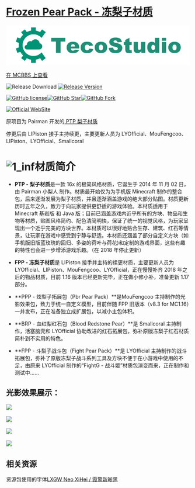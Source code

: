 # [Frozen Pear Pack - 冻梨子材质](https://github.com/LIPiston/Frozen_Pear_Pack)

![](https://github.com/TecoStudio/.github/raw/main/title.png?raw=true)

[在 MCBBS 上查看](https://www.mcbbs.net/thread-1361283-1-1.html)

![Release Download](https://img.shields.io/github/downloads/TecoStudio/Frozen_Pear_Pack/total?style=flat-square)
[![Release Version](https://img.shields.io/github/v/release/TecoStudio/Frozen_Pear_Pack?style=flat-square)](https://github.com/LIPiston/Frozen_Pear_Pack/releases/latest)

[![GitHub license](https://img.shields.io/github/license/TecoStudio/Frozen_Pear_Pack?style=flat-square)](LICENSE)[![GitHub Star](https://img.shields.io/github/stars/TecoStudio/Frozen_Pear_Pack?style=flat-square)](https://github.com/LIPiston/Frozen_Pear_Pack/stargazers)[![GitHub Fork](https://img.shields.io/github/forks/TecoStudio/Frozen_Pear_Pack?style=flat-square)](https://github.com/LYOfficial/HiGames/network/members)

[![Official WebSite](https://img.shields.io/badge/Website-FPP-blue.svg?style=flat-square&color=61dafb)](https://www.mcbbs.net/thread-1361283-1-1.html)

原项目为 Pairman 开发的[ PTP 梨子材质](https://github.com/Pairman/PTP)

停更后由 LIPiston 接手主持续更，主要更新人员为 LYOfficial、MouFengcoo、LIPiston、LYOfficial、Smallcoral



#  ![1_inf](https://ooo.0o0.ooo/2018/04/15/5ad356c68a689.png)材质简介
* **PTP - 梨子材质**是一款 16x 的极简风格材质，它诞生于 2014 年 11 月 02 日，由 Pairman 小梨人 制作。材质最开始仅为为手机版 Minecraft 制作的整合包，后来逐渐发展为梨子材质，并且逐渐涵盖游戏的绝大部分贴图。材质更新历时五年之久，致力于向玩家提供更舒适的游戏体验。本材质适用于 Minecraft 基岩版 和 Java 版；目前已涵盖游戏内近乎所有的方块、物品和生物等材质，贴图风格简约、配色清简明快，保证了统一的视觉风格，为玩家呈现出一个近乎完美的方块世界。本材质可以很好地贴合生存、建筑、红石等情景，让玩家在游戏中感受到宁静与舒适。本材质还涵盖了部分自定义方块（如手机版旧版蓝玫瑰的回归、多姿的荷叶与荷花)和定制的游戏界面，这些有趣的特性也会进一步增添游戏乐趣。（在 2018 年停止更新）

* **FPP - 冻梨子材质**是 LIPiston 接手并主持的续更材质，主要更新人员为 LYOfficial、LIPiston、MouFengcoo、LYOfficial，正在慢慢补齐 2018 年之后的物品材质，目前 1.16 版本已经更新完毕，正在做小修小补，准备更新 1.17 部分。

*  **PPP - 炫梨子拓展包（Pbr Pear Pack）**是MouFengcoo 主持制作的光影效果包，致力于统一自定义模型，目前伴随 FPP 旧版本（v8.3 for MC1.16）一并发布，正在准备独立成扩展包，以减小主包体积。

* **BRP - 血红梨红石包（Blood Redstone Pear）**是 Smallcoral 主持制作，活塞脑壳和 LYOfficial 协助改进的红石拓展包，弥补原版冻梨子红石材质简朴到不实用的特色。

* **FPP - 斗梨子战斗包（Fight Pear Pack）**是 LYOfficial 主持制作的战斗拓展包，弥补了原版冻梨子战斗系列工具及方块不便于在小游戏中使用的不足，由原来 LYOfficial 制作的“FightG - 战斗姬”材质包演变而来，正在制作和测试中……

## 光影效果展示：
![](https://ns.complexstudio.net/uploads/images/2022-07-11/775cce64b4453aa3c4f0277dd582a9f9.png)

![](https://ns.complexstudio.net/uploads/images/2022-07-11/19ede5cd68acf9c607496e510c782b4e.png)

![](https://ns.complexstudio.net/uploads/images/2022-07-11/6b72a1d521662af491df3e8dea019b27.png)

![](https://ns.complexstudio.net/uploads/images/2022-07-11/a5228e4cdd3ce401905486be8cc144a3.png)


## 相关资源
资源包使用的字体[LXGW Neo XiHei / 霞鹜新晰黑](https://github.com/lxgw/LxgwNeoXiHei)